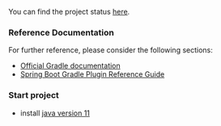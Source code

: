 You can find the project status [here](https://github.com/vskurikhin/DayBook-2.0/projects/1).

### Reference Documentation
For further reference, please consider the following sections:

* [Official Gradle documentation](https://docs.gradle.org)
* [Spring Boot Gradle Plugin Reference Guide](https://docs.spring.io/spring-boot/docs/2.3.3.RELEASE/gradle-plugin/reference/html/)

### Start project
- install [java version 11](https://www.oracle.com/java/technologies/javase-jdk11-downloads.html)

